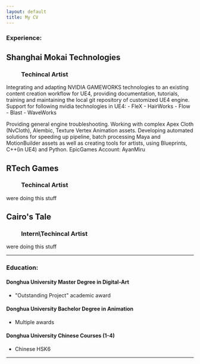 ```yaml
---
layout: default
title: My CV
---
```

### Experience:
<dl>
<dt><h2>Shanghai Mokai Technologies</h2></dt>
<dd><h3>Techincal Artist</h3></dd>
</dl>
Integrating and adapting NVIDIA GAMEWORKS technologies to an existing content creation workflow for UE4, providing documentation, tutorials, training and maintaining the local git repository of customized UE4 engine.
Support for following nvidia technologies in UE4:
- FleX
- HairWorks
- Flow
- Blast
- WaveWorks

Providing general engine troubleshooting. Working with complex Apex Cloth (NvCloth), Alembic, Texture Vertex Animation assets.
Developing automated solutions for speeding up pipeline, batch processing Maya and MotionBuilder assets as well as creating tools for artists, using Blueprints, C++(in UE4) and Python.
EpicGames Account: AyanMiru

<dl>
<dt><h2>RTech Games</h2></dt>
<dd><h3>Techincal Artist</h3></dd>
<p>
  were doing this stuff
</p>

<dt><h2>Cairo's Tale</h2></dt>
<dd><h3>Intern\Techincal Artist</h3></dd>
<p>
  were doing this stuff
</p>

</dl>

----

### Education:
#### Donghua University Master Degree in Digital-Art 
  - "Outstanding Project" academic award
  
#### Donghua University Bachelor Degree in Animation 
  - Multiple awards
  
#### Donghua University Chinese Courses (1-4) 
  - Chinese HSK6 

----
